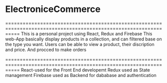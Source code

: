 # ElectroniceCommerce
=================================================================================================================
This is a personal project using React, Redux and Firebase
This web-App basically display products in a collection, and can filtered base on the type you want.
Users can be able to view a product, their discription and price. And procced to make orders

=================================================================================================================
React-used for the Front End developemt
Redux used as State management
Firebase used as Backend for dababase and authentication
